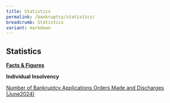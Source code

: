 ```yaml
---
title: Statistics
permalink: /bankruptcy/statistics/
breadcrumb: Statistics
variant: markdown
---
```

Statistics
---

<u><b>Facts &amp; Figures</b></u>

**Individual Insolvency**

[Number of Bankruptcy Applications Orders Made and Discharges (June2024)](/files/IID%20Statistics%20/NumberofBankruptcyApplicationsOrdersMadeandDischarge_June2024_Rev.pdf)